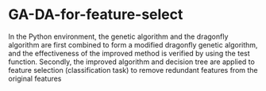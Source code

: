 # GA-DA-for-feature-select
In the Python environment, the genetic algorithm and the dragonfly algorithm are first combined to form a modified dragonfly genetic algorithm, and the effectiveness of the improved method is verified by using the test function. Secondly, the improved algorithm and decision tree are applied to feature selection (classification task) to remove redundant features from the original features
